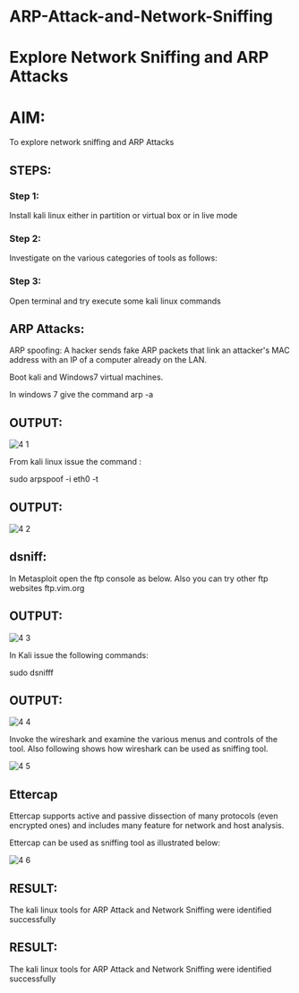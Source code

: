 # ARP-Attack-and-Network-Sniffing
# Explore Network Sniffing and ARP Attacks

# AIM:

To explore network sniffing and ARP Attacks

## STEPS:

### Step 1:

Install kali linux either in partition or virtual box or in live mode

### Step 2:

Investigate on the various categories of tools as follows:


### Step 3:
Open terminal and try execute some kali linux commands

## ARP Attacks:  

ARP spoofing: A hacker sends fake ARP packets that link an attacker's MAC address with an IP of a computer already on the LAN. 

Boot kali and Windows7 virtual machines.

In windows 7 give the command arp -a

## OUTPUT:

![4 1](https://github.com/Kaviarasu510/ARP-Attack-and-Network-Sniffing/assets/119392695/420264c3-4973-4731-b010-637af1d46eaa)

From kali linux issue the command :

sudo arpspoof -i eth0 -t <target system> <gateway>

## OUTPUT:

![4 2](https://github.com/Kaviarasu510/ARP-Attack-and-Network-Sniffing/assets/119392695/5911dcaa-901a-40d6-9887-7e806426430f)

## dsniff:

In Metasploit open the ftp console as below. Also you can try other ftp websites ftp.vim.org

## OUTPUT:

![4 3](https://github.com/Kaviarasu510/ARP-Attack-and-Network-Sniffing/assets/119392695/8b0c09bb-39e1-42a7-996f-ba46ec4080a4)

In Kali issue the following commands:

sudo dsnifff

## OUTPUT:

![4 4](https://github.com/Kaviarasu510/ARP-Attack-and-Network-Sniffing/assets/119392695/8039f393-c3f0-4a82-a1b4-e62d6dfafd75)

Invoke the wireshark and examine the various menus  and controls of the tool. Also following shows how wireshark can be used as sniffing tool.

![4 5](https://github.com/Kaviarasu510/ARP-Attack-and-Network-Sniffing/assets/119392695/362cc9e8-5ff6-4901-a141-d37aad9f5502)

## Ettercap

Ettercap supports active and passive dissection of many protocols (even encrypted ones) and includes many feature for network and host analysis.

Ettercap can be used as sniffing tool as illustrated below:

![4 6](https://github.com/Kaviarasu510/ARP-Attack-and-Network-Sniffing/assets/119392695/d0379054-a60f-4a5b-afc9-0889e4c74855)

## RESULT:

The kali linux tools for ARP Attack and Network Sniffing were identified successfully

## RESULT:
The kali linux tools for ARP Attack and Network Sniffing were identified successfully
